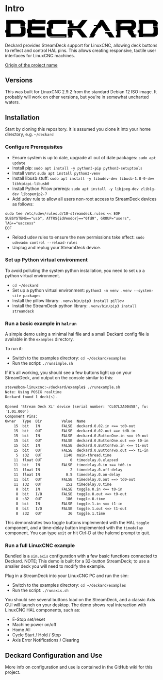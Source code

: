 # Intro

![deckard](assets/deckard.png)

Deckard provides StreamDeck support for LinuxCNC, allowing deck buttons to reflect and control HAL pins.  This allows creating responsive, tactile user interfaces for LinuxCNC machines.

[Origin of the project name](https://en.wikipedia.org/wiki/Rick_Deckard)

## Versions

This was built for LinuxCNC 2.9.2 from the standard Debian 12 ISO image.  It probably will work on other versions, but you're in somewhat uncharted waters.

## Installation

Start by cloning this repository.  It is assumed you clone it into your home directory, e.g. `~/deckard`

### Configure Prerequisites

- Ensure system is up to date, upgrade all out of date packages: `sudo apt update`
- Install pip: `sudo apt install -y python3-pip python3-setuptools`
- Install venv: `sudo apt install python3-venv`
- Install libusb stuff: `sudo apt install -y libudev-dev libusb-1.0-0-dev libhidapi-libusb0`
- Install Python Pillow prereqs: `sudo apt install -y libjpeg-dev zlib1g-dev libopenjp2-7`
- Add udev rule to allow all users non-root access to StreamDeck devices as follows:
```
sudo tee /etc/udev/rules.d/10-streamdeck.rules << EOF
SUBSYSTEMS=="usb", ATTRS{idVendor}=="0fd9", GROUP="users", TAG+="uaccess"
EOF
```
- Reload udev rules to ensure the new permissions take effect: `sudo udevadm control --reload-rules`
- Unplug and replug your StreamDeck device.

### Set up Python virtual environment

To avoid polluting the system python installation, you need to set up a python virtual environment.

- `cd ~/deckard`
- Set up a python virtual environment: `python3 -m venv .venv --system-site-packages`
- Install the pillow library: `.venv/bin/pip3 install pillow`
- Install the StreamDeck python library: `.venv/bin/pip3 install streamdeck`

### Run a basic example in `halrun`

A simple demo using a minimal hal file and a small Deckard config file is available in the `examples` directory.

To run it:

- Switch to the examples directory: `cd ~/deckard/examples`
- Run the script: `./runsimple.sh`

If it's all working, you should see a few buttons light up on your StreamDeck, and output on the console similar to this:

```
steve@bcm-linuxcnc:~/deckard/example$ ./runexample.sh 
Note: Using POSIX realtime
Deckard found 1 deck(s).

Opened 'Stream Deck XL' device (serial number: 'CL07L2A00458', fw: '1.01.000')
Component Pins:
Owner   Type  Dir         Value  Name
    15  bit   IN          FALSE  deckard.0.02.in <== td0-out
    15  bit   OUT         FALSE  deckard.0.02.out ==> td0-in
    15  bit   IN          FALSE  deckard.0.ButtonOne.in <== t0-out
    15  bit   OUT         FALSE  deckard.0.ButtonOne.out ==> t0-in
    15  bit   IN          FALSE  deckard.0.ButtonTwo.in <== t1-out
    15  bit   OUT         FALSE  deckard.0.ButtonTwo.out ==> t1-in
     5  s32   OUT          1140  main-thread.time
    11  float OUT             0  timedelay.0.elapsed
    11  bit   IN          FALSE  timedelay.0.in <== td0-in
    11  float IN              2  timedelay.0.off-delay
    11  float IN            0.5  timedelay.0.on-delay
    11  bit   OUT         FALSE  timedelay.0.out ==> td0-out
    11  s32   OUT           152  timedelay.0.time
     8  bit   IN          FALSE  toggle.0.in <== t0-in
     8  bit   I/O         FALSE  toggle.0.out <=> t0-out
     8  s32   OUT           186  toggle.0.time
     8  bit   IN          FALSE  toggle.1.in <== t1-in
     8  bit   I/O         FALSE  toggle.1.out <=> t1-out
     8  s32   OUT            36  toggle.1.time

```

This demonstrates two toggle buttons implemented with the HAL `toggle` component, and a time-delay button implemented with the `timedelay` component.  You can type `exit` or hit Ctrl-D at the halcmd prompt to quit.

### Run a full LinuxCNC example

Bundled is a `sim.axis` configuration with a few basic functions connected to Deckard. NOTE; This demo is built for a 32-button StreamDeck; to use a smaller deck you will need to modify the example.

Plug in a StreamDeck into your LinuxCNC PC and run the sim:

- Switch to the examples directory: `cd ~/deckard/examples`
- Run the script: `./runaxis.sh`

You should see several buttons load on the StreamDeck, and a classic Axis GUI will launch on your desktop.  The demo shows real interaction with LinuxCNC HAL components, such as:

- E-Stop set/reset
- Machine power on/off
- Home All
- Cycle Start / Hold / Stop
- Axis Error Notifications / Clearing

## Deckard Configuration and Use

More info on configuration and use is contained in the GitHub wiki for this project.

